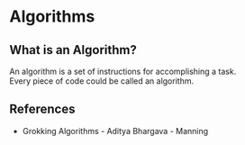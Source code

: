 # Algorithms

## What is an Algorithm?

An algorithm is a set of instructions for accomplishing a task.  
Every piece of code could be called an algorithm.

## References

- Grokking Algorithms - Aditya Bhargava - Manning
